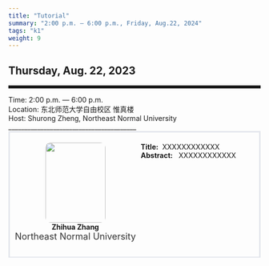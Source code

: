 ```yaml
---
title: "Tutorial"
summary: "2:00 p.m. — 6:00 p.m., Friday, Aug.22, 2024"
tags: "k1"
weight: 9
---
```


Thursday, Aug. 22, 2023
------


<hr style="border: 0; border-top: 5px solid;">

<!-- <div class="tip">
    <img class="icon" src="/static/images/mdy.jpg" />
    SessionKenote Speech: <span class="font-bold" style="font-size:120%">Optimal Transport in Machine Learning</span>
</div> -->

<div class="tip">
    Time: 2:00 p.m. — 6:00 p.m.
</div>

<div class="tip">
    Location: 东北师范大学自由校区 惟真楼
</div>

<div class="tip">
    Host: Shurong Zheng, Northeast Normal University
</div>
________________________________________

<div class="row">
    <div class="left">
        <img src="/static/images/mdy.jpg" class="avatar" />
        <div class="font-small font-bold">
            Zhihua Zhang
        </div>
        <div class="institute">
            Northeast Normal University
        </div>
    </div>
    <div class="right">
        <div class="font-small">
            <b>Title:</b>&nbsp;
            XXXXXXXXXXXX
        </div>
        <div class="content font-small">
            <b>Abstract:</b> &nbsp;
            XXXXXXXXXXXX
        </div>
    </div>
</div>

<style>

.tip{}

.icon {
    width: 15px;
}

.row {
    padding: 10px; 
    height: auto; 
    border-bottom-width: 2px; 
    border-style: solid; 
    border-color: #E4E7ED; 
    padding-bottom: 20px; 
    padding-top: 20px;
    display: flex; 
    text-align: justify;
}

.left {
    min-width: 150px !important;
    text-align: center;
}

.avatar {
    width: 120px;
    height: 160px;
    max-width: 100%;
    border-radius: 10px;
}

.right {
    margin-left: 10px; 
    max-width: 80%;
}


.font-small {
    /* font-size: 16px; */
}

.font-bold {
    font-weight: bold;
}

.institute {
    font-size: 18px;
    color: #333;
    margin-bottom: 10px;
}
</style>